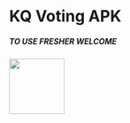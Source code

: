 <h1>KQ Voting APK</h1>
<h5>TO USE FRESHER WELCOME</h5>
<img src="https://raw.githubusercontent.com/htetaunglin/KQVote/master/king.png" width="100px" height="100px"/>
